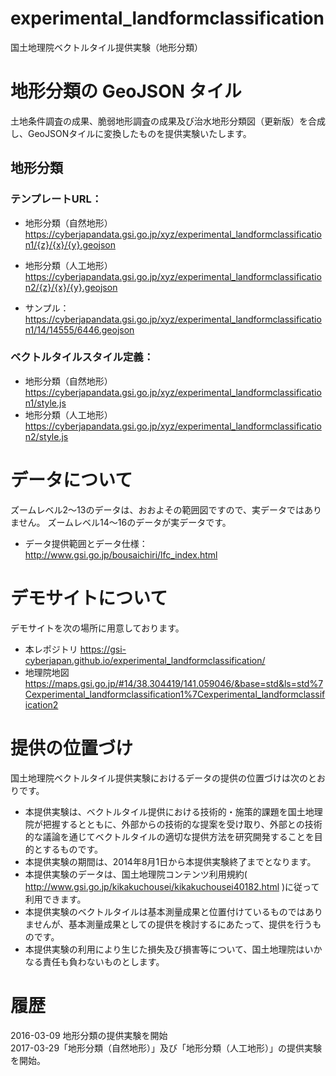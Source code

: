 experimental_landformclassification
================
国土地理院ベクトルタイル提供実験（地形分類）

# 地形分類の GeoJSON タイル
土地条件調査の成果、脆弱地形調査の成果及び治水地形分類図（更新版）を合成し、GeoJSONタイルに変換したものを提供実験いたします。

## 地形分類
### テンプレートURL：
- 地形分類（自然地形）
https://cyberjapandata.gsi.go.jp/xyz/experimental_landformclassification1/{z}/{x}/{y}.geojson
- 地形分類（人工地形）
https://cyberjapandata.gsi.go.jp/xyz/experimental_landformclassification2/{z}/{x}/{y}.geojson

- サンプル：
https://cyberjapandata.gsi.go.jp/xyz/experimental_landformclassification1/14/14555/6446.geojson

### ベクトルタイルスタイル定義： 
- 地形分類（自然地形） 
https://cyberjapandata.gsi.go.jp/xyz/experimental_landformclassification1/style.js
- 地形分類（人工地形） 
https://cyberjapandata.gsi.go.jp/xyz/experimental_landformclassification2/style.js

# データについて
ズームレベル2～13のデータは、おおよその範囲図ですので、実データではありません。
ズームレベル14～16のデータが実データです。

- データ提供範囲とデータ仕様：
http://www.gsi.go.jp/bousaichiri/lfc_index.html

# デモサイトについて
デモサイトを次の場所に用意しております。
- 本レポジトリ
https://gsi-cyberjapan.github.io/experimental_landformclassification/
- 地理院地図
https://maps.gsi.go.jp/#14/38.304419/141.059046/&base=std&ls=std%7Cexperimental_landformclassification1%7Cexperimental_landformclassification2

# 提供の位置づけ
国土地理院ベクトルタイル提供実験におけるデータの提供の位置づけは次のとおりです。
- 本提供実験は、ベクトルタイル提供における技術的・施策的課題を国土地理院が把握するとともに、外部からの技術的な提案を受け取り、外部との技術的な議論を通じてベクトルタイルの適切な提供方法を研究開発することを目的とするものです。
- 本提供実験の期間は、2014年8月1日から本提供実験終了までとなります。
- 本提供実験のデータは、国土地理院コンテンツ利用規約( http://www.gsi.go.jp/kikakuchousei/kikakuchousei40182.html )に従って利用できます。
- 本提供実験のベクトルタイルは基本測量成果と位置付けているものではありませんが、基本測量成果としての提供を検討するにあたって、提供を行うものです。
- 本提供実験の利用により生じた損失及び損害等について、国土地理院はいかなる責任も負わないものとします。

# 履歴
2016-03-09 地形分類の提供実験を開始  
2017-03-29「地形分類（自然地形）」及び「地形分類（人工地形）」の提供実験を開始。

